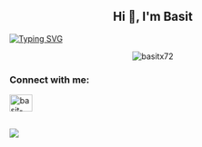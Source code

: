 <h2 align="center">Hi 👋, I'm Basit</h2>
<a href="https://git.io/typing-svg"><img src="https://readme-typing-svg.herokuapp.com?font=Fira+Code&duration=5000&pause=1000&color=2CD1F7&center=true&vCenter=true&multiline=true&width=800&height=80&lines=Computer+Science+Student+IT+Specialist."alt="Typing SVG" /></a>
</p>
<p align="center"> <img src="https://komarev.com/ghpvc/?username=basitx72&label=Profile%20views&color=0e75b6&style=flat" alt="basitx72" /> </p>
<h3 align="left">Connect with me:</h3>
<p align="left">
 <a href="https://linkedin.com/in/basit-xd" target="blank"><img align="center" src="https://cdn.jsdelivr.net/npm/simple-icons@3.0.1/icons/linkedin.svg" alt="basit-xd" height="30" width="40" /></a>
<h2></h2>
<a href="https://www.buymeacoffee.com/basit7"><img src="https://img.shields.io/badge/Buy_Me_A_Coffee-FFDD00?style=for-the-badge&logo=buy-me-a-coffee&logoColor=black" /></a>
